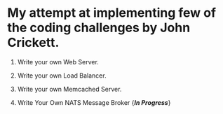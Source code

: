 # My attempt at implementing few of the coding challenges by John Crickett.

1. Write your own Web Server.

2. Write your own Load Balancer.

3. Write your own Memcached Server.

4. Write Your Own NATS Message Broker  {***In Progress***}
